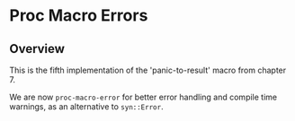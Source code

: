 # Proc Macro Errors

## Overview

This is the fifth implementation of the 'panic-to-result' macro from chapter 7.

We are now `proc-macro-error` for better error handling and compile time warnings, as an alternative to `syn::Error`.
